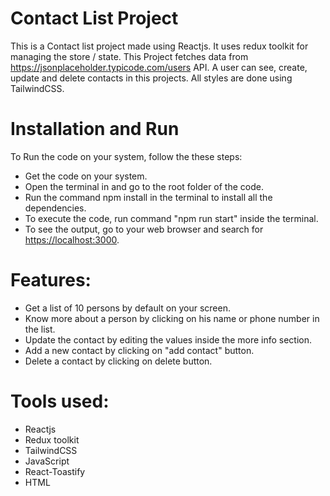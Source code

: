 # Contact List Project
  This is a Contact list project  made using Reactjs. It uses redux toolkit for managing the store / state. This Project fetches data from https://jsonplaceholder.typicode.com/users API. A user can see, create, update and delete contacts in this projects. All styles are done using TailwindCSS.

# Installation and Run
  To Run the code on your system, follow the these steps:
  - Get the code on your system.
  - Open the terminal in and go to the root folder of the code.
  - Run the command npm install in the terminal to install all the dependencies.
  - To execute the code, run command "npm run start" inside the terminal.
  - To see the output, go to your web browser and search for [https://localhost:3000](http://localhost:3000/).

# Features:
  - Get a list of 10 persons by default on your screen.
  - Know more about a person by clicking on his name or phone number in the list.
  - Update the contact by editing the values inside the more info section.
  - Add a new contact by clicking on "add contact" button.
  - Delete a contact by clicking on delete button.

# Tools used:
  - Reactjs
  - Redux toolkit
  - TailwindCSS
  - JavaScript
  - React-Toastify
  - HTML


  
